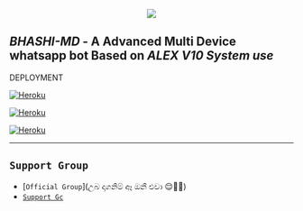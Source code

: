 <p align = center>   <img src="https://telegra.ph/file/55c73f8d525de43aea0c0.jpg"</p>
  
####

*BHASHI-MD* - A Advanced Multi Device whatsapp bot Based on *ALEX V10 System use*
-------

DEPLOYMENT


<a href='https://signup.heroku.com/' target="_blank"><img alt='Heroku' src='https://img.shields.io/badge/-Fork Repo-black?style=for-the-badge&logo=github&logoColor=white'/></a>


<a href='https://signup.heroku.com/' target="_blank"><img alt='Heroku' src='https://img.shields.io/badge/-Pair Code-black?style=for-the-badge&logo=Whatsapp&logoColor=white'/></a>

<a href='https://signup.heroku.com/' target="_blank"><img alt='Heroku' src='https://img.shields.io/badge/-Render-black?style=for-the-badge&logo=render&logoColor=white'/></a>
***

  ## ``Support Group``
   
- [`Official Group`](උබ දාගනිම් ඈ ඔනී එවා 😌💪💪)
- [`Support Gc`](😌😌😌😌)


